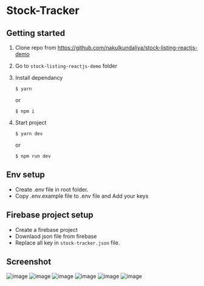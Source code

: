 # Stock-Tracker



## Getting started

1. Clone repo from https://github.com/nakulkundaliya/stock-listing-reactjs-demo
2. Go to `stock-listing-reactjs-demo` folder
3. Install dependancy 

    ``` 
    $ yarn
    ```

    or 

    ```
    $ npm i
    ```

4. Start project 

    ```
    $ yarn dev
    ```

    or 

    ```
    $ npm run dev
    ```


## Env setup

- Create .env file in root folder.
- Copy .env.example file to .env file and Add your keys


## Firebase project setup
- Create a firebase project
- Downlaod json file from firebase
- Replace all key in `stock-tracker.json` file.

## Screenshot

![image](https://github.com/user-attachments/assets/4bdfde46-4ca4-4c72-a4a3-1826697346f6)
![image](https://github.com/user-attachments/assets/25d0c562-6a73-4ead-b819-b3fa92350304)
![image](https://github.com/user-attachments/assets/17117425-67fa-48fa-809d-af3deadb6de7)
![image](https://github.com/user-attachments/assets/8ee33f72-40ec-4391-8b96-713a7cc8024e)
![image](https://github.com/user-attachments/assets/30a63dde-8e1c-4982-96e6-6ac019106dfa)
![image](https://github.com/user-attachments/assets/d24997db-f732-4690-b266-896db7fbd72f)





